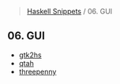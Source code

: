 > [Haskell Snippets](../README.md) / 06. GUI
## 06. GUI
- [gtk2hs](gtk2hs.md)
- [qtah](qtah.md)
- [threepenny](threepenny.md)
